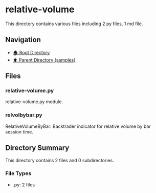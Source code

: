 # relative-volume

This directory contains various files including 2 py files, 1 md file.

## Navigation

* [🏠 Root Directory](/samples/relative-volume/../samples/relative-volume/..README.md)
* [⬆️ Parent Directory (samples)](../README.md)

## Files

### relative-volume.py

relative-volume.py module.

### relvolbybar.py

RelativeVolumeByBar: Backtrader indicator for relative volume by bar session time.

## Directory Summary

This directory contains 2 files and 0 subdirectories.

### File Types

* .py: 2 files

